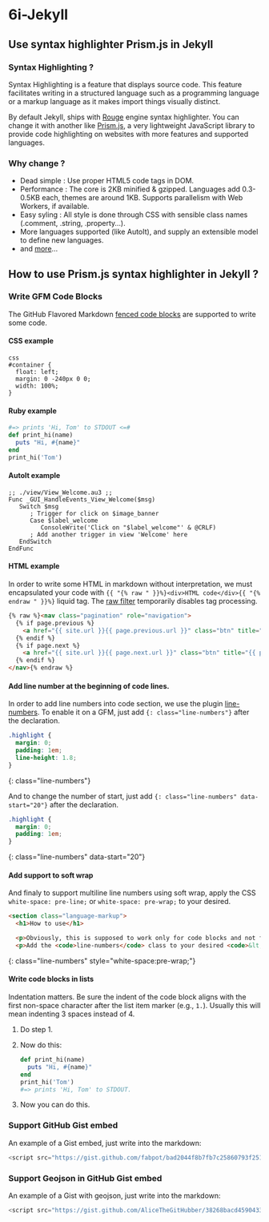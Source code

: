 6i-Jekyll
=========

## Use syntax highlighter Prism.js in Jekyll

### Syntax Highlighting ?

Syntax Highlighting is a feature that displays source code. This feature facilitates writing in a structured language such as a programming language or a markup language as it makes import things visually distinct.

By default Jekyll, ships with [Rouge](http://rouge.jneen.net/) engine syntax highlighter. You can change it with another like [Prism.js](https://prismjs.com/), a very lightweight JavaScript library to provide code highlighting on websites with more features and supported languages.

### Why change ?

- Dead simple : Use proper HTML5 code tags in DOM.
- Performance : The core is 2KB minified & gzipped. Languages add 0.3-0.5KB each, themes are around 1KB. Supports parallelism with Web Workers, if available.
- Easy syling : All style is done through CSS with sensible class names (.comment, .string, .property…).
- More languages supported (like AutoIt), and supply an extensible model to define new languages.
- and [more](https://prismjs.com/)...

## How to use Prism.js syntax highlighter in Jekyll ?

### Write GFM Code Blocks

The GitHub Flavored Markdown [fenced code blocks](https://help.github.com/articles/creating-and-highlighting-code-blocks/) are supported to write some code.

#### CSS example

```
css
#container {
  float: left;
  margin: 0 -240px 0 0;
  width: 100%;
}
```

#### Ruby example

```ruby
#=> prints 'Hi, Tom' to STDOUT <=#
def print_hi(name)
  puts "Hi, #{name}"
end
print_hi('Tom')
```

#### AutoIt example

```AutoIt
;; ./view/View_Welcome.au3 ;;
Func _GUI_HandleEvents_View_Welcome($msg)
   Switch $msg
      ; Trigger for click on $image_banner
      Case $label_welcome
         ConsoleWrite('Click on "$label_welcome"' & @CRLF)
      ; Add another trigger in view 'Welcome' here
   EndSwitch
EndFunc
```

#### HTML example

In order to write some HTML in markdown without interpretation, we must encapsulated your code with `{{ "{% raw " }}%}<div>HTML code</div>{{ "{% endraw " }}%}` liquid tag. The [raw filter](https://shopify.github.io/liquid/tags/raw/) temporarily disables tag processing.

```html
{% raw %}<nav class="pagination" role="navigation">
  {% if page.previous %}
    <a href="{{ site.url }}{{ page.previous.url }}" class="btn" title="{{ page.previous.title }}">Previous article</a>
  {% endif %}
  {% if page.next %}
    <a href="{{ site.url }}{{ page.next.url }}" class="btn" title="{{ page.next.title }}">Next article</a>
  {% endif %}
</nav>{% endraw %}
```

#### Add line number at the beginning of code lines.

In order to add line numbers into code section, we use the plugin [line-numbers](https://prismjs.com/plugins/line-numbers/). To enable it on a GFM, just add `{: class="line-numbers"}` after the declaration.

```css
.highlight {
  margin: 0;
  padding: 1em;
  line-height: 1.8;
}
```
{: class="line-numbers"}

And to change the number of start, just add `{: class="line-numbers" data-start="20"}` after the declaration.

```css
.highlight {
  margin: 0;
  padding: 1em;
}
```
{: class="line-numbers" data-start="20"}

#### Add support to soft wrap

And finaly to support multiline line numbers using soft wrap, apply the CSS `white-space: pre-line;` or `white-space: pre-wrap;` to your desired.

```html
<section class="language-markup">
  <h1>How to use</h1>

  <p>Obviously, this is supposed to work only for code blocks and not for inline code.</p>
  <p>Add the <code>line-numbers</code> class to your desired <code>&lt;pre></code> or any of its ancestors, and the Line Numbers plugin will take care of the rest. To give all code blocks line numbers, add the <code>line-numbers</code> class to the <code>&lt;body></code> of the page. This is part of a general activation mechanism where adding the <code>line-numbers</code> (or <code>no-line-numbers</code>) class to any element will enable (or disable) the Line Numbers plugin for all code blocks in that element. <br> Example:</p>
```
{: class="line-numbers" style="white-space:pre-wrap;"}

#### Write code blocks in lists

Indentation matters. Be sure the indent of the code block aligns with the first non-space character after the list item marker (e.g., `1.`). Usually this will mean indenting 3 spaces instead of 4.

1. Do step 1.
2. Now do this:

   ```ruby
   def print_hi(name)
     puts "Hi, #{name}"
   end
   print_hi('Tom')
   #=> prints 'Hi, Tom' to STDOUT.
   ```

3. Now you can do this.

### Support GitHub Gist embed

An example of a Gist embed, just write into the markdown:

```js
<script src="https://gist.github.com/fabpot/bad2044f8b7fb7c25860793f251a96b6.js"></script>
```

<script src="https://gist.github.com/fabpot/bad2044f8b7fb7c25860793f251a96b6.js"></script>

### Support Geojson in GitHub Gist embed

An example of a Gist with geojson, just write into the markdown:

```js
<script src="https://gist.github.com/AliceTheGitHubber/38268bacd4590433b6e0c3b58c6158dc.js"></script>
```

<script src="https://gist.github.com/AliceTheGitHubber/38268bacd4590433b6e0c3b58c6158dc.js"></script>